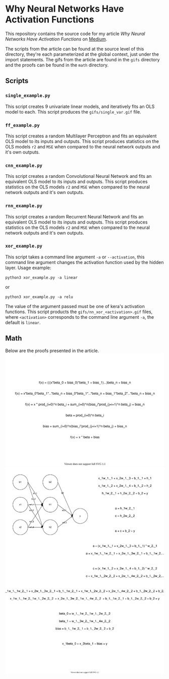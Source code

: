 # Why Neural Networks Have Activation Functions
This repository contains the source code for my article *Why Neural Networks Have Activation Functions* on [Medium](medium.com).

The scripts from the article can be found at the source level of this directory, they're each parameterized at the global context, just under the import statements. The gifs from the article are found in the `gifs` directory and the proofs can be found in the `math` directory.

## Scripts
### `single_example.py`
This script creates 9 univariate linear models, and iteratively fits an OLS model to each. This script produces the `gifs/single_var.gif` file.

### `ff_example.py`
This script creates a random Multilayer Perceptron and fits an equivalent OLS model to its inputs and outputs. This script produces statistics on the OLS models `r2` and `MSE` when compared to the neural network outputs and it's own outputs.

### `cnn_example.py`
This script creates a random Convolutional Neural Network and fits an equivalent OLS model to its inputs and outputs. This script produces statistics on the OLS models `r2` and `MSE` when compared to the neural network outputs and it's own outputs.

### `rnn_example.py`
This script creates a random Recurrent Neural Network and fits an equivalent OLS model to its inputs and outputs. This script produces statistics on the OLS models `r2` and `MSE` when compared to the neural network outputs and it's own outputs.

### `xor_example.py`
This script takes a command line argument `-a` or `--activation`, this command line argument changes the activation function used by the hidden layer. Usage example:

```
python3 xor_example.py -a linear
```
or
```
python3 xor_example.py -a relu
```

The value of the argument passed must be one of kera's activation functions. This script products the `gifs/nn_xor_<activation>.gif` files, where `<activation>` corresponds to the command line argument `-a`, the default is `linear`.

## Math
Below are the proofs presented in the article.
![univariate-proof](math/univariate-proof.svg)
![linear-proof](math/nn-linear-proof.svg)